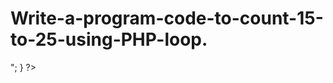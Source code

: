 # Write-a-program-code-to-count-15-to-25-using-PHP-loop.
<?php

for ($count=15; $count<=25 $count++){

echo " $count";

echo" <br>";

}

?>
